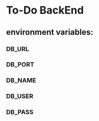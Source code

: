 # To-Do BackEnd

## environment variables:  
###  DB_URL  
###  DB_PORT  
###  DB_NAME  
###  DB_USER  
###  DB_PASS  